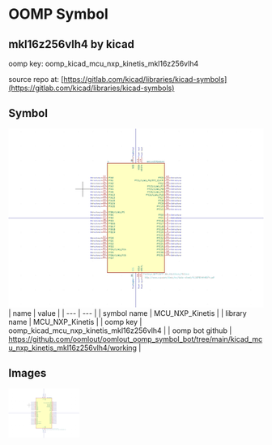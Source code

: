 # OOMP Symbol  
## mkl16z256vlh4  by kicad  
  
oomp key: oomp_kicad_mcu_nxp_kinetis_mkl16z256vlh4  
  
source repo at: [https://gitlab.com/kicad/libraries/kicad-symbols](https://gitlab.com/kicad/libraries/kicad-symbols)  
## Symbol  
  
[![working.png](working_600.png)](working.png)  
| name | value | 
| --- | --- | 
| symbol name | MCU_NXP_Kinetis | 
| library name | MCU_NXP_Kinetis | 
| oomp key | oomp_kicad_mcu_nxp_kinetis_mkl16z256vlh4 | 
| oomp bot github | https://github.com/oomlout/oomlout_oomp_symbol_bot/tree/main/kicad_mcu_nxp_kinetis_mkl16z256vlh4/working | 
## Images  
  
[![working.png](working_140.png)](working.png)  
